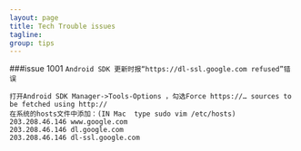 ```yaml
---
layout: page
title: Tech Trouble issues
tagline: 
group: tips
---
```


###issue 1001 
`Android SDK 更新时报“https://dl-ssl.google.com refused”错误`

    打开Android SDK Manager->Tools-Options ，勾选Force https://… sources to be fetched using http://
    在系统的hosts文件中添加：(IN Mac  type sudo vim /etc/hosts)
    203.208.46.146 www.google.com
    203.208.46.146 dl.google.com 
    203.208.46.146 dl-ssl.google.com
